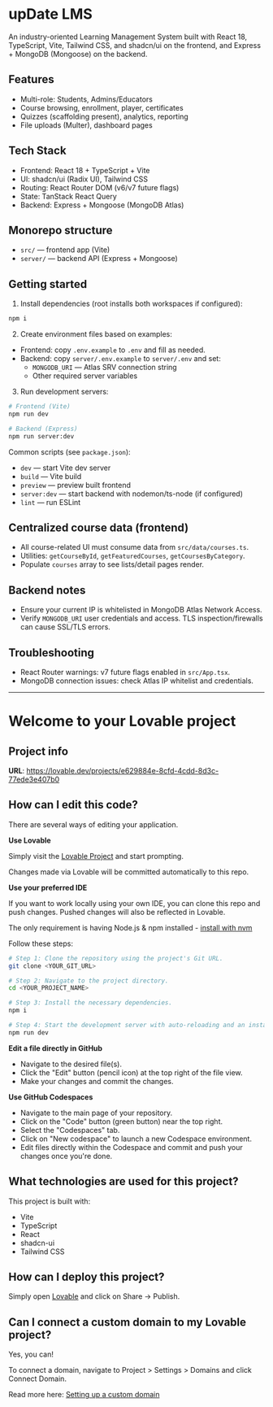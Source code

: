 # upDate LMS

An industry-oriented Learning Management System built with React 18, TypeScript, Vite, Tailwind CSS, and shadcn/ui on the frontend, and Express + MongoDB (Mongoose) on the backend.

## Features

- Multi-role: Students, Admins/Educators
- Course browsing, enrollment, player, certificates
- Quizzes (scaffolding present), analytics, reporting
- File uploads (Multer), dashboard pages

## Tech Stack

- Frontend: React 18 + TypeScript + Vite
- UI: shadcn/ui (Radix UI), Tailwind CSS
- Routing: React Router DOM (v6/v7 future flags)
- State: TanStack React Query
- Backend: Express + Mongoose (MongoDB Atlas)

## Monorepo structure

- `src/` — frontend app (Vite)
- `server/` — backend API (Express + Mongoose)

## Getting started

1) Install dependencies (root installs both workspaces if configured):

```bash
npm i
```

2) Create environment files based on examples:

- Frontend: copy `.env.example` to `.env` and fill as needed.
- Backend: copy `server/.env.example` to `server/.env` and set:
  - `MONGODB_URI` — Atlas SRV connection string
  - Other required server variables

3) Run development servers:

```bash
# Frontend (Vite)
npm run dev

# Backend (Express)
npm run server:dev
```

Common scripts (see `package.json`):

- `dev` — start Vite dev server
- `build` — Vite build
- `preview` — preview built frontend
- `server:dev` — start backend with nodemon/ts-node (if configured)
- `lint` — run ESLint

## Centralized course data (frontend)

- All course-related UI must consume data from `src/data/courses.ts`.
- Utilities: `getCourseById`, `getFeaturedCourses`, `getCoursesByCategory`.
- Populate `courses` array to see lists/detail pages render.

## Backend notes

- Ensure your current IP is whitelisted in MongoDB Atlas Network Access.
- Verify `MONGODB_URI` user credentials and access. TLS inspection/firewalls can cause SSL/TLS errors.

## Troubleshooting

- React Router warnings: v7 future flags enabled in `src/App.tsx`.
- MongoDB connection issues: check Atlas IP whitelist and credentials.

---

# Welcome to your Lovable project

## Project info

**URL**: https://lovable.dev/projects/e629884e-8cfd-4cdd-8d3c-77ede3e407b0

## How can I edit this code?

There are several ways of editing your application.

**Use Lovable**

Simply visit the [Lovable Project](https://lovable.dev/projects/e629884e-8cfd-4cdd-8d3c-77ede3e407b0) and start prompting.

Changes made via Lovable will be committed automatically to this repo.

**Use your preferred IDE**

If you want to work locally using your own IDE, you can clone this repo and push changes. Pushed changes will also be reflected in Lovable.

The only requirement is having Node.js & npm installed - [install with nvm](https://github.com/nvm-sh/nvm#installing-and-updating)

Follow these steps:

```sh
# Step 1: Clone the repository using the project's Git URL.
git clone <YOUR_GIT_URL>

# Step 2: Navigate to the project directory.
cd <YOUR_PROJECT_NAME>

# Step 3: Install the necessary dependencies.
npm i

# Step 4: Start the development server with auto-reloading and an instant preview.
npm run dev
```

**Edit a file directly in GitHub**

- Navigate to the desired file(s).
- Click the "Edit" button (pencil icon) at the top right of the file view.
- Make your changes and commit the changes.

**Use GitHub Codespaces**

- Navigate to the main page of your repository.
- Click on the "Code" button (green button) near the top right.
- Select the "Codespaces" tab.
- Click on "New codespace" to launch a new Codespace environment.
- Edit files directly within the Codespace and commit and push your changes once you're done.

## What technologies are used for this project?

This project is built with:

- Vite
- TypeScript
- React
- shadcn-ui
- Tailwind CSS

## How can I deploy this project?

Simply open [Lovable](https://lovable.dev/projects/e629884e-8cfd-4cdd-8d3c-77ede3e407b0) and click on Share -> Publish.

## Can I connect a custom domain to my Lovable project?

Yes, you can!

To connect a domain, navigate to Project > Settings > Domains and click Connect Domain.

Read more here: [Setting up a custom domain](https://docs.lovable.dev/tips-tricks/custom-domain#step-by-step-guide)

